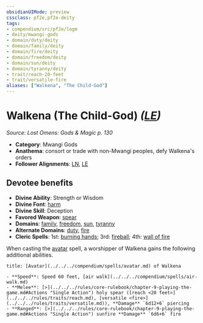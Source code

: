 ```yaml
---
obsidianUIMode: preview
cssclass: pf2e,pf2e-deity
tags:
- compendium/src/pf2e/logm
- deity/mwangi-gods
- domain/duty/deity
- domain/family/deity
- domain/fire/deity
- domain/freedom/deity
- domain/sun/deity
- domain/tyranny/deity
- trait/reach-20-feet
- trait/versatile-fire
aliases: ["Walkena", "The Child-God"]
---
```

# Walkena (The Child-God) *([LE](../../../Rules/traits/lawful-evil-b1.md))*  
*Source: Lost Omens: Gods & Magic p. 130*  

- **Category**: Mwangi Gods
- **Anathema**: consort or trade with non-Mwangi peoples, defy Walkena's orders
- **Follower Alignments**: [LN](../../../Rules/traits/lawful-neutral-b1.md), [LE](../../../Rules/traits/lawful-evil-b1.md)

## Devotee benefits

- **Divine Ability**: Strength or Wisdom
- **Divine Font**: [harm](../../spells/harm.md)
- **Divine Skill**: Deception
- **Favored Weapon**: [spear](../../equipment/items/spear.md)
- **Domains**: [family](../domains.md#Family), [freedom](../domains.md#Freedom), [sun](../domains.md#Sun), [tyranny](../domains.md#Tyranny)
- **Alternate Domains**: [duty](../domains.md#Duty), [fire](../domains.md#Fire)
- **Cleric Spells**: 1st: [burning hands](../../spells/burning-hands.md); 3rd: [fireball](../../spells/fireball.md); 4th: [wall of fire](../../spells/wall-of-fire.md)

When casting the [avatar](../../spells/avatar.md) spell, a worshipper of Walkena gains the following additional abilities.

```ad-embed-avatar
title: [Avatar](../../../compendium/spells/avatar.md) of Walkena

- **Speed**: Speed 60 feet, [air walk](../../../compendium/spells/air-walk.md)
- **Melee**: [>](../../../rules/core-rulebook/chapter-9-playing-the-game.md#Actions "Single Action") holy spear ([reach <20 feet>](../../../rules/traits/reach.md), [versatile <fire>](../../../rules/traits/versatile.md)), **Damage** `6d12+6` piercing
- **Ranged**: [>](../../../rules/core-rulebook/chapter-9-playing-the-game.md#Actions "Single Action") sunfire **Damage** `6d6+6` fire
```
